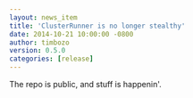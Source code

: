 ```yaml
---
layout: news_item
title: 'ClusterRunner is no longer stealthy'
date: 2014-10-21 10:00:00 -0800
author: timbozo
version: 0.5.0 
categories: [release]
---
```

The repo is public, and stuff is happenin'.  
